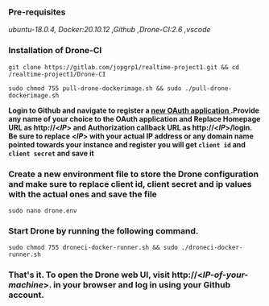 ### **Pre-requisites** 
_ubuntu-18.0.4, Docker:20.10.12 ,Github ,Drone-CI:2.6 ,vscode_

### **Installation of Drone-CI**

```
git clone https://gitlab.com/jopgrp1/realtime-project1.git && cd /realtime-project1/Drone-CI
``` 
```
sudo chmod 755 pull-drone-dockerimage.sh && sudo ./pull-drone-dockerimage.sh
```
**<p> Login to Github and navigate to register a [new OAuth application ](https://github.com/settings/applications/new) .Provide any name of your choice to the OAuth application and Replace Homepage URL as http://<_IP_> and Authorization callback URL as http://<_IP_>/login. Be sure to replace <_IP_> with your actual  IP address or any domain name pointed towards your  instance and register you will get  `client id` </span>and `client secret` and save it</p>**


### **<p>Create a new environment file to store the Drone configuration and make sure to replace client id, client secret and ip values with the actual ones and save the file</p>**

```
sudo nano drone.env
```

### **<p>Start Drone by running the following command.</p>**

```
sudo chmod 755 droneci-docker-runner.sh && sudo ./droneci-docker-runner.sh
``` 

### **<p> That's it. To open the Drone web UI, visit http://<_IP-of-your-machine_>. in your browser and log in using your Github account.</P>**

